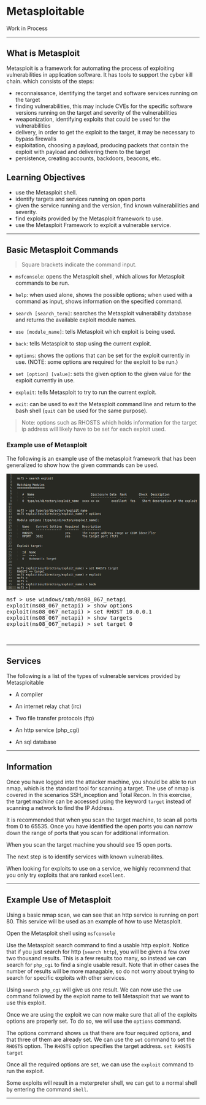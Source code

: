 # Metasploitable

Work in Process

---
## What is Metasploit
Metasploit is a framework for automating the process of exploiting vulnerabilities in application software. It has tools to support the cyber kill chain. which consists of the steps: 
- reconnaissance, identifying the target and software services running on the target
- finding vulnerabilities, this may include CVEs for the specific software versions running on the target and severity of the vulnerabilities
- weaponization, identifying exploits that could be used for the vulnerabilities
- delivery, in order to get the exploit to the target, it may be necessary to bypass firewalls
- exploitation, choosing a payload, producing packets that contain the exploit with payload and delivering them to the target
- persistence, creating accounts, backdoors, beacons, etc. 

## Learning Objectives
- use the Metasploit shell.
- identify targets and services running on open ports
- given the service running and the version, find known vulnerabilities and severity.
- find exploits provided by the Metasploit framework to use.
- use the Metasploit Framework to exploit a vulnerable service.

---

<h2 class="colH3"> Basic Metasploit Commands </h2>

> Square brackets indicate the command input.

- `msfconsole`: opens the Metasploit shell, which allows for Metasploit commands to be run.

- `help`: when used alone, shows the possible options; when used with a command as input, shows information on the specified command.

- `search [search_term]`: searches the Metasploit vulnerability database and returns the available exploit module names.

- `use [module_name]`: tells Metasploit which exploit is being used.

- `back`: tells Metasploit to stop using the current exploit.

- `options`: shows the options that can be set for the exploit currently in use. (NOTE: some options are required for the exploit to be run.)

- `set [option] [value]`: sets the given option to the given value for the exploit currently in use.

- `exploit`: tells Metasploit to try to run the current exploit.

- `exit`: can be used to exit the Metasploit command line and return to the bash shell (`quit` can be used for the same purpose).

> Note: options such as RHOSTS which holds information for the target ip address will likely have to be set for each exploit used.

### Example use of Metasploit

The following is an example use of the metasploit framework that has been generalized to show how the given commands can be used.

![Metasploit Command Line Example](/assets/img/Metasploitable/m-h_example_cmd_line.png)
<pre>
msf > use windows/smb/ms08_067_netapi
exploit(ms08_067_netapi) > show options
exploit(ms08_067_netapi) > set RHOST 10.0.0.1
exploit(ms08_067_netapi) > show targets
exploit(ms08_067_netapi) > set target 0


</pre>

---

## Services

The following is a list of the types of vulnerable services provided by Metasploitable

- A compiler

- An internet relay chat (irc)

- Two file transfer protocols (ftp)

- An http service (php_cgi)

- An sql database

---

## Information

Once you have logged into the attacker machine, you should be able to run nmap, which is the standard tool for scanning a target. The use of nmap
is covered in the scenarios SSH_inception and Total Recon. In this exercise, the target machine can be accessed using the keyword `target` instead of scanning a network to find the IP Address.

It is recommended that when you scan the target machine, to scan all ports from 0 to 65535. Once you have identified the open ports you can narrow down the range of ports that you scan for additional information.

When you scan the target machine you should see 15 open ports.

The next step is to identify services with known vulnerabilites.

When looking for exploits to use on a service, we highly recommend that you only try exploits that are ranked `excellent`.

---

## Example Use of Metasploit

Using a basic nmap scan, we can see that an http service is running on port 80. This service will be used as an example of how to use Metasploit. 

Open the Metasploit shell using `msfconsole`

Use the Metasploit search command to find a usable http exploit. Notice that if you just search for http (`search http`), you will be given a few over two thousand results. This is a few results too many, so instead we can search for `php_cgi` to find a single usable result. Note that in other cases the number of results will be more managable, so do not worry about trying to search for specific exploits with other services.

Using `search php_cgi` will give us one result. We can now use the `use` command followed by the exploit name to tell Metasploit that we want to use this exploit.

Once we are using the exploit we can now make sure that all of the exploits options are properly set. To do so, we will use the `options` command.

The options command shows us that there are four required options, and that three of them are already set. We can use the `set` command to set the `RHOSTS` option. The `RHOSTS` option specifies the target address. `set RHOSTS target`

Once all the required options are set, we can use the `exploit` command to run the exploit.

Some exploits will result in a meterpreter shell, we can get to a normal shell by entering the command `shell`.

---

